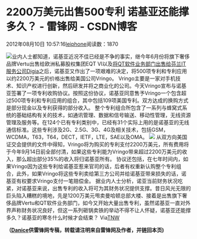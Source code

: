 
# 2200万美元出售500专利 诺基亚还能撑多久？ - 雷锋网 - CSDN博客


2012年08月10日 10:57:16[leiphone](https://me.csdn.net/leiphone)阅读数：1870


![](http://www.leiphone.com/wp-content/uploads/2012/08/ti.jpg)业内人士都知道，诺基亚近况不佳已经是不争的事实，继今年6月份将旗下奢侈品牌Vertu出售给欧洲私募股权集团EQT
 VI以及[将QT软件业务部门出售给芬兰IT服务公司Digia](http://www.leiphone.com/0809-ms-nokia-digia.html)之后，诺基亚又作出了一项艰难的决定，将500项专利和专利应用以约2200万美元的价格出售给美国公司Vringo。
Vringo主要是一家对手机技术、知识产权进行创新，然后研发并将之商业化的公司。今天Vringo宣布与诺基亚签署了一项专利收购协议。按照这份协议，诺基亚同意售予Vringo一个包含超过500项专利和专利应用的组合，其中包括109项美国专利。双方达成的换购方式是部分现金以及专利获得的部分收入。
整个专利组合所包含了一系列与蜂窝式系统的基础结构有关的技术，如通讯管理、数据和信号输送、移动性管理，无线资源管理及服务等。在124个已有专利类别中，已经有31个实际上用的是诺基亚的无线通信标准。这些专利涉及2G、2.5G、3G、4G及相关技术，包括GSM，WCDMA，T63，T64，DECT，IETF，LTE，SAE以及OMA。
![](http://www.leiphone.com/wp-content/uploads/2012/08/39.jpg)
从双方向美国证交会提供的文件中得知，Vringo将为购买的专利支付2200万美元，所有费用将于今年9月14日前全部付清，如果这些专利能为Vringo带来超过2200万美元的收入，那么超出部分35%的收入将归诺基亚所有。
协议还包括，在七年时间内，如果Vringo因为这些专利给诺基亚惹来官司的话，后者有权重新认购整个专利组合，此外，如果Vringo将这些专利卖给第三方公司并给诺基亚带来损失的话，诺基亚有权要求Vringo支付一笔赔偿金。
据业内人士分析，诺亚当前财务状况吃紧，对诺基亚来说，出售专利的收入将可为其财务状况提供支撑。昔日风光无限的巨头陷入糟糕的境地，先是1200万美元甩卖曼哈顿总部大楼、接着是出售旗下奢侈品牌Vertu和QT软件业务部门，如今又开始大量出售专利，虽然诺基亚一直对外界声称财务状况良好，但这一系列砸锅卖铁的举动不得不让人怀疑，诺基亚还能撑多久？诺基亚的寒冬什么时候才会结束？
Via[TNW](http://thenextweb.com/insider/2012/08/09/mobile-tech-firm-vringo-to-sell-31-2m-worth-of-stock-to-buy-ip-from-nokia-and-more/)

**（****[Danice](http://www.leiphone.com/author/danice)****供****雷锋网****专稿，转载请注明来自雷锋网及作者，并链回本页)**

